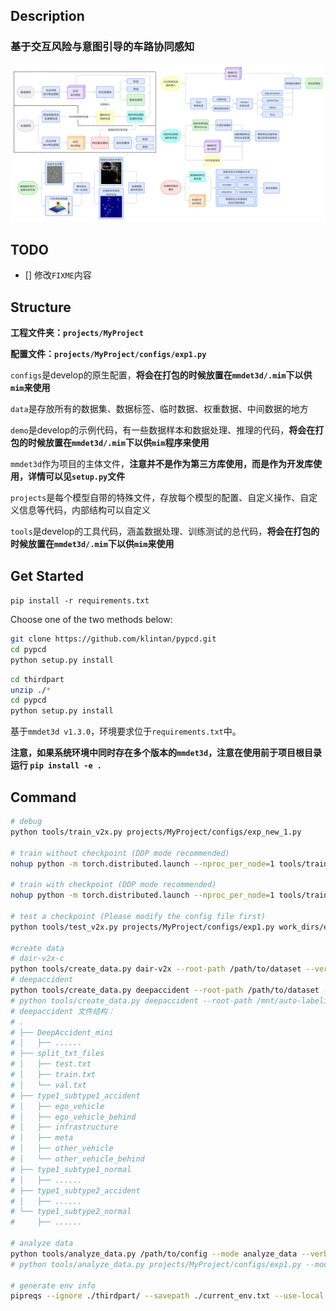 ## Description

### **基于交互风险与意图引导的车路协同感知**

![](./assets/images/base.png)

## TODO

- [] 修改`FIXME`内容

## Structure

**工程文件夹：`projects/MyProject`**

**配置文件：`projects/MyProject/configs/exp1.py`**

`configs`是develop的原生配置，**将会在打包的时候放置在`mmdet3d/.mim`下以供`mim`来使用**

`data`是存放所有的数据集、数据标签、临时数据、权重数据、中间数据的地方

`demo`是develop的示例代码，有一些数据样本和数据处理、推理的代码，**将会在打包的时候放置在`mmdet3d/.mim`下以供`mim`程序来使用**

`mmdet3d`作为项目的主体文件，**注意并不是作为第三方库使用，而是作为开发库使用，详情可以见`setup.py`文件**

`projects`是每个模型自带的特殊文件，存放每个模型的配置、自定义操作、自定义信息等代码，内部结构可以自定义

`tools`是develop的工具代码，涵盖数据处理、训练测试的总代码，**将会在打包的时候放置在`mmdet3d/.mim`下以供`mim`来使用**

## Get Started

`pip install -r requirements.txt`

Choose one of the two methods below:

```Bash
git clone https://github.com/klintan/pypcd.git
cd pypcd
python setup.py install
```

```Bash
cd thirdpart
unzip ./*
cd pypcd
python setup.py install
```

基于`mmdet3d v1.3.0`，环境要求位于`requirements.txt`中。

**注意，如果系统环境中同时存在多个版本的`mmdet3d`，注意在使用前于项目根目录运行 `pip install -e .`**

## Command

```Bash
# debug
python tools/train_v2x.py projects/MyProject/configs/exp_new_1.py

# train without checkpoint (DDP mode recommended)
nohup python -m torch.distributed.launch --nproc_per_node=1 tools/train_v2x.py projects/MyProject/configs/exp1.py --launcher pytorch &

# train with checkpoint (DDP mode recommended)
nohup python -m torch.distributed.launch --nproc_per_node=1 tools/train_v2x.py projects/MyProject/configs/exp1.py --launcher pytorch --checkpoint /ai/volume/work/work_dirs/exp1/single_epoch_20.pth &

# test a checkpoint (Please modify the config file first)
python tools/test_v2x.py projects/MyProject/configs/exp1.py work_dirs/exp1/epoch_20.pth --work-dir work_dirs/uni_temppp

#create data
# dair-v2x-c
python tools/create_data.py dair-v2x --root-path /path/to/dataset --version c --out-dir ./data/dair
# deepaccident
python tools/create_data.py deepaccident --root-path /path/to/dataset --sample-interval 5 --out-dir ./data/deepaccident
# python tools/create_data.py deepaccident --root-path /mnt/auto-labeling/wyc/datasets --sample-interval 5 --out-dir ./data/deepaccident
# deepaccident 文件结构：
# .
# ├── DeepAccident_mini
# │   ├── ......
# ├── split_txt_files
# │   ├── test.txt
# │   ├── train.txt
# │   └── val.txt
# ├── type1_subtype1_accident
# │   ├── ego_vehicle
# │   ├── ego_vehicle_behind
# │   ├── infrastructure
# │   ├── meta
# │   ├── other_vehicle
# │   └── other_vehicle_behind
# ├── type1_subtype1_normal
# │   ├── ......
# ├── type1_subtype2_accident
# │   ├── ......
# └── type1_subtype2_normal
#     ├── ......

# analyze data
python tools/analyze_data.py /path/to/config --mode analyze_data --verbose
# python tools/analyze_data.py projects/MyProject/configs/exp1.py --mode analyze_data --verbose

# generate env info
pipreqs --ignore ./thirdpart/ --savepath ./current_env.txt --use-local ./

```